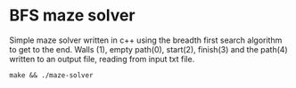 # BFS maze solver
Simple maze solver written in c++ using the breadth first search algorithm to get to the end. Walls (1), empty path(0), start(2), finish(3) and the path(4) written to an output file, reading from input txt file.

```make && ./maze-solver```
